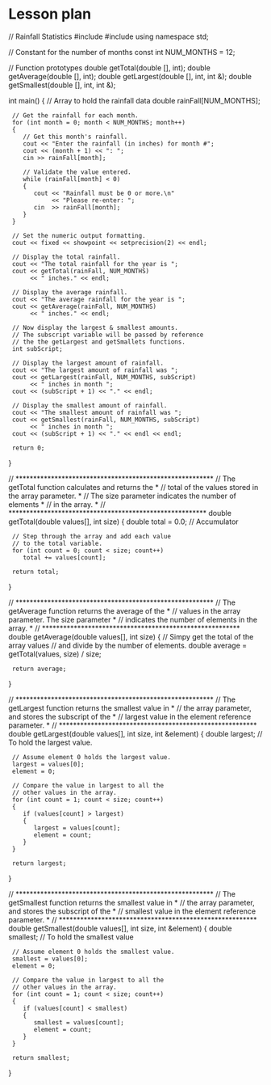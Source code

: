 # Lesson plan
  // Rainfall Statistics
  #include<iostream>
  #include <iomanip>
  using namespace std;

  // Constant for the number of months
  const int NUM_MONTHS = 12;

  // Function prototypes
  double getTotal(double [], int);
  double getAverage(double [], int);
  double getLargest(double [], int, int &);
  double getSmallest(double [], int, int &);

  int main()
  {
     // Array to hold the rainfall data
     double rainFall[NUM_MONTHS];

     // Get the rainfall for each month.
     for (int month = 0; month < NUM_MONTHS; month++)
     {
        // Get this month's rainfall.
        cout << "Enter the rainfall (in inches) for month #";
        cout << (month + 1) << ": ";
        cin >> rainFall[month];

        // Validate the value entered.
        while (rainFall[month] < 0)
        {  
           cout << "Rainfall must be 0 or more.\n"
                << "Please re-enter: ";
           cin  >> rainFall[month];
        }
     }

     // Set the numeric output formatting.
     cout << fixed << showpoint << setprecision(2) << endl;

     // Display the total rainfall.
     cout << "The total rainfall for the year is ";
     cout << getTotal(rainFall, NUM_MONTHS)
          << " inches." << endl;

     // Display the average rainfall.
     cout << "The average rainfall for the year is ";
     cout << getAverage(rainFall, NUM_MONTHS)
          << " inches." << endl;

     // Now display the largest & smallest amounts.
     // The subscript variable will be passed by reference
     // the the getLargest and getSmallets functions.
     int subScript;

     // Display the largest amount of rainfall.
     cout << "The largest amount of rainfall was ";
     cout << getLargest(rainFall, NUM_MONTHS, subScript)
          << " inches in month ";
     cout << (subScript + 1) << "." << endl;

     // Display the smallest amount of rainfall.
     cout << "The smallest amount of rainfall was ";
     cout << getSmallest(rainFall, NUM_MONTHS, subScript)
          << " inches in month ";
     cout << (subScript + 1) << "." << endl << endl;

     return 0;
  }

  // ********************************************************
  // The getTotal function calculates and returns the       *
  // total of the values stored in the array parameter.     *
  // The size parameter indicates the number of elements    *
  // in the array.                                          *
  // ********************************************************
  double getTotal(double values[], int size)
  {
     double total = 0.0; // Accumulator

     // Step through the array and add each value
     // to the total variable.
     for (int count = 0; count < size; count++)
        total += values[count];

     return total;
  }

  // ********************************************************
  // The getAverage function returns the average of the     *
  // values in the array parameter. The size parameter      *
  // indicates the number of elements in the array.         *
  // ********************************************************
  double getAverage(double values[], int size)
  {
     // Simpy get the total of the array values
     // and divide by the number of elements.
     double average = getTotal(values, size) / size;

     return average;
  }

  // ********************************************************
  // The getLargest function returns the smallest value in  *
  // the array parameter, and stores the subscript of the   *
  // largest value in the element reference parameter.      *
  // ********************************************************
  double getLargest(double values[], int size, int &element)
  {
     double largest;  // To hold the largest value.

     // Assume element 0 holds the largest value.
     largest = values[0];
     element = 0;

     // Compare the value in largest to all the
     // other values in the array.
     for (int count = 1; count < size; count++)
     {
        if (values[count] > largest)
        {
           largest = values[count];
           element = count;
        }
     }

     return largest;
  }

  // ********************************************************
  // The getSmallest function returns the smallest value in *
  // the array parameter, and stores the subscript of the   *
  // smallest value in the element reference parameter.     *
  // ********************************************************
  double getSmallest(double values[], int size, int &element)
  {
     double smallest;  // To hold the smallest value

     // Assume element 0 holds the smallest value.
     smallest = values[0];
     element = 0;

     // Compare the value in largest to all the
     // other values in the array. 
     for (int count = 1; count < size; count++)
     {
        if (values[count] < smallest)
        {
           smallest = values[count];
           element = count;
        }
     }

     return smallest;
  }
